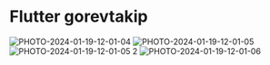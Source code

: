 # Flutter gorevtakip
![PHOTO-2024-01-19-12-01-04](https://github.com/birkanyaylaci/gorevtakip/assets/47977495/573c5068-1e8e-44af-849f-e6914e683854)
![PHOTO-2024-01-19-12-01-05](https://github.com/birkanyaylaci/gorevtakip/assets/47977495/4bb71d86-ebc1-4fad-b016-4c4e52dd966d)
![PHOTO-2024-01-19-12-01-05 2](https://github.com/birkanyaylaci/gorevtakip/assets/47977495/d188a3ab-47b6-48be-b64f-a74aba26b81a)
![PHOTO-2024-01-19-12-01-06](https://github.com/birkanyaylaci/gorevtakip/assets/47977495/cecb1d20-2ac3-4385-b608-2dd9488e3f46)


